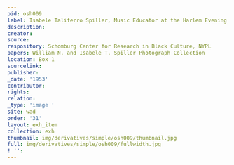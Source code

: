 ```yaml
---
pid: osh009
label: Isabele Taliferro Spiller, Music Educator at the Harlem Evening High School
description:
creator:
source:
respository: Schomburg Center for Research in Black Culture, NYPL
papers: William N. and Isabele T. Spiller Photograph Collection
location: Box 1
sourcelink:
publisher:
_date: '1953'
contributor:
rights:
relation:
_type: 'image '
site: wad
order: '31'
layout: exh_item
collection: exh
thumbnail: img/derivatives/simple/osh009/thumbnail.jpg
full: img/derivatives/simple/osh009/fullwidth.jpg
! '':
---
```


